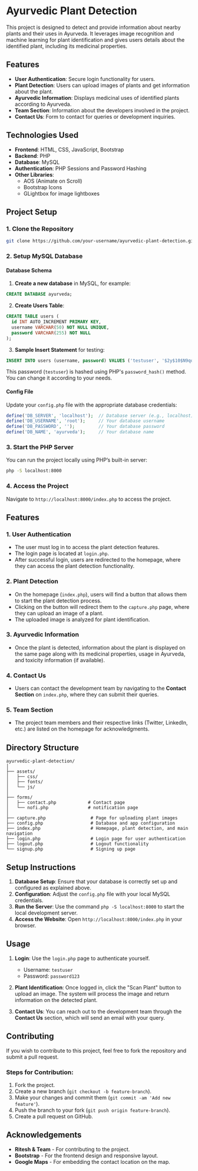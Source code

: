 # Ayurvedic Plant Detection

This project is designed to detect and provide information about nearby plants and their uses in Ayurveda. It leverages image recognition and machine learning for plant identification and gives users details about the identified plant, including its medicinal properties.

## Features

- **User Authentication**: Secure login functionality for users.
- **Plant Detection**: Users can upload images of plants and get information about the plant.
- **Ayurvedic Information**: Displays medicinal uses of identified plants according to Ayurveda.
- **Team Section**: Information about the developers involved in the project.
- **Contact Us**: Form to contact for queries or development inquiries.

## Technologies Used

- **Frontend**: HTML, CSS, JavaScript, Bootstrap
- **Backend**: PHP
- **Database**: MySQL
- **Authentication**: PHP Sessions and Password Hashing
- **Other Libraries**: 
  - AOS (Animate on Scroll)
  - Bootstrap Icons
  - GLightbox for image lightboxes

## Project Setup

### 1. Clone the Repository

```bash
git clone https://github.com/your-username/ayurvedic-plant-detection.git
```

### 2. Setup MySQL Database

#### Database Schema

1. **Create a new database** in MySQL, for example:

```sql
CREATE DATABASE ayurveda;
```

2. **Create Users Table**:

```sql
CREATE TABLE users (
  id INT AUTO_INCREMENT PRIMARY KEY,
  username VARCHAR(50) NOT NULL UNIQUE,
  password VARCHAR(255) NOT NULL
);
```

3. **Sample Insert Statement** for testing:

```sql
INSERT INTO users (username, password) VALUES ('testuser', '$2y$10$N9qo8uLOickgx2Z2QfBmH1i7k/xR7z/i2J6p15I8cqR5szgxdA7kW');
```

This password (`testuser`) is hashed using PHP's `password_hash()` method. You can change it according to your needs.

#### Config File

Update your `config.php` file with the appropriate database credentials:

```php
define('DB_SERVER', 'localhost');  // Database server (e.g., localhost)
define('DB_USERNAME', 'root');     // Your database username
define('DB_PASSWORD', '');         // Your database password
define('DB_NAME', 'ayurveda');     // Your database name
```

### 3. Start the PHP Server

You can run the project locally using PHP’s built-in server:

```bash
php -S localhost:8000
```

### 4. Access the Project

Navigate to `http://localhost:8000/index.php` to access the project.

## Features

### 1. **User Authentication**

- The user must log in to access the plant detection features.
- The login page is located at `login.php`.
- After successful login, users are redirected to the homepage, where they can access the plant detection functionality.

### 2. **Plant Detection**

- On the homepage (`index.php`), users will find a button that allows them to start the plant detection process.
- Clicking on the button will redirect them to the `capture.php` page, where they can upload an image of a plant.
- The uploaded image is analyzed for plant identification.

### 3. **Ayurvedic Information**

- Once the plant is detected, information about the plant is displayed on the same page along with its medicinal properties, usage in Ayurveda, and toxicity information (if available).

### 4. **Contact Us**

- Users can contact the development team by navigating to the **Contact Section** on `index.php`, where they can submit their queries.

### 5. **Team Section**

- The project team members and their respective links (Twitter, LinkedIn, etc.) are listed on the homepage for acknowledgments.

## Directory Structure

```
ayurvedic-plant-detection/
│
├── assets/
│   ├── css/                   
│   ├── fonts/                 
│   └── js/
│
├── forms/
│   ├── contact.php            # Contact page            
│   └── nofi.php               # notification page      
│
├── capture.php                 # Page for uploading plant images
├── config.php                  # Database and app configuration
├── index.php                   # Homepage, plant detection, and main navigation
├── login.php                   # Login page for user authentication
├── logout.php                  # Logout functionality
└── signup.php                  # Signing up page
```

## Setup Instructions

1. **Database Setup**: Ensure that your database is correctly set up and configured as explained above.
2. **Configuration**: Adjust the `config.php` file with your local MySQL credentials.
3. **Run the Server**: Use the command `php -S localhost:8000` to start the local development server.
4. **Access the Website**: Open `http://localhost:8000/index.php` in your browser.

## Usage

1. **Login**: Use the `login.php` page to authenticate yourself. 
   - Username: `testuser`
   - Password: `password123`
   
2. **Plant Identification**: Once logged in, click the "Scan Plant" button to upload an image. The system will process the image and return information on the detected plant.

3. **Contact Us**: You can reach out to the development team through the **Contact Us** section, which will send an email with your query.

## Contributing

If you wish to contribute to this project, feel free to fork the repository and submit a pull request.

### Steps for Contribution:
1. Fork the project.
2. Create a new branch (`git checkout -b feature-branch`).
3. Make your changes and commit them (`git commit -am 'Add new feature'`).
4. Push the branch to your fork (`git push origin feature-branch`).
5. Create a pull request on GitHub.

## Acknowledgements

- **Ritesh & Team** - For contributing to the project.
- **Bootstrap** - For the frontend design and responsive layout.
- **Google Maps** - For embedding the contact location on the map.
